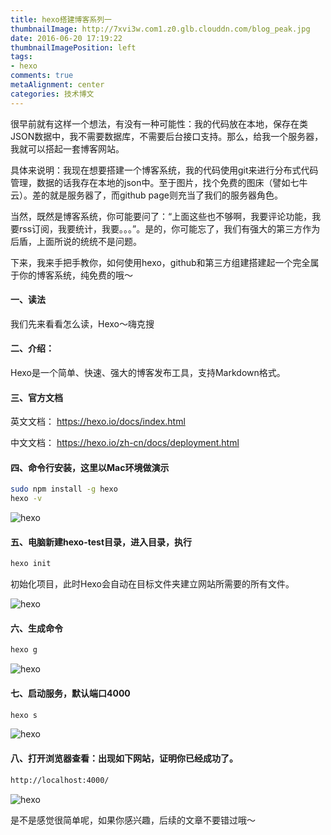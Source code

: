 ```yaml
---
title: hexo搭建博客系列一
thumbnailImage: http://7xvi3w.com1.z0.glb.clouddn.com/blog_peak.jpg
date: 2016-06-20 17:19:22
thumbnailImagePosition: left
tags: 
- hexo
comments: true
metaAlignment: center
categories: 技术博文
---
```

很早前就有这样一个想法，有没有一种可能性：我的代码放在本地，保存在类JSON数据中，我不需要数据库，不需要后台接口支持。那么，给我一个服务器，我就可以搭起一套博客网站。
<!-- more -->
具体来说明：我现在想要搭建一个博客系统，我的代码使用git来进行分布式代码管理，数据的话我存在本地的json中。至于图片，找个免费的图床（譬如七牛云）。差的就是服务器了，而github page则充当了我们的服务器角色。

当然，既然是博客系统，你可能要问了：“上面这些也不够啊，我要评论功能，我要rss订阅，我要统计，我要。。。”。是的，你可能忘了，我们有强大的第三方作为后盾，上面所说的统统不是问题。

下来，我来手把手教你，如何使用hexo，github和第三方组建搭建起一个完全属于你的博客系统，纯免费的哦～

#### 一、读法
我们先来看看怎么读，Hexo～嗨克搜

#### 二、介绍：
Hexo是一个简单、快速、强大的博客发布工具，支持Markdown格式。

#### 三、官方文档
英文文档：
https://hexo.io/docs/index.html

中文文档：
https://hexo.io/zh-cn/docs/deployment.html

#### 四、命令行安装，这里以Mac环境做演示
```sh
sudo npm install -g hexo
hexo -v
```

![hexo](http://7xvi3w.com1.z0.glb.clouddn.com/hexo_0B900900-F8F1-45B2-A798-C4FBD86D8110.png)

#### 五、电脑新建hexo-test目录，进入目录，执行
```sh
hexo init
```
初始化项目，此时Hexo会自动在目标文件夹建立网站所需要的所有文件。

![hexo](http://7xvi3w.com1.z0.glb.clouddn.com/hexo_0DDBB3E8-CEE0-424F-A114-AF0699D60E49.png)

#### 六、生成命令
```sh
hexo g
```
![hexo](http://7xvi3w.com1.z0.glb.clouddn.com/hexo_70334364-BA09-4E64-B29C-A92121287021.png)

#### 七、启动服务，默认端口4000
```sh
hexo s
```
![hexo](http://7xvi3w.com1.z0.glb.clouddn.com/hexo_D798F011-092E-42A5-891A-61808D380EEF.png)

#### 八、打开浏览器查看：出现如下网站，证明你已经成功了。
```sh
http://localhost:4000/
```
![hexo](http://7xvi3w.com1.z0.glb.clouddn.com/hexo_AB34E5C0-2B8F-4C2E-AFA9-740BDCB70F7F.png)

是不是感觉很简单呢，如果你感兴趣，后续的文章不要错过哦～

















